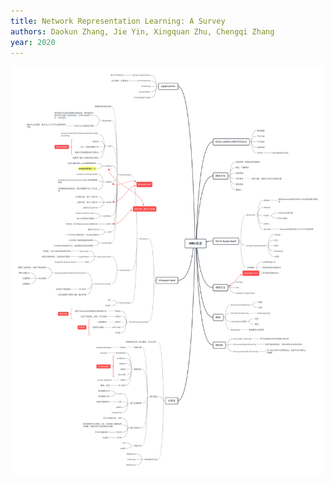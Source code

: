 ```yaml
---
title: Network Representation Learning: A Survey
authors: Daokun Zhang, Jie Yin, Xingquan Zhu, Chengqi Zhang
year: 2020
---
```


![](assets/NRL_mind.png)